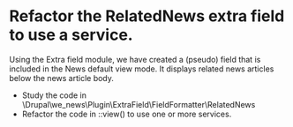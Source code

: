 # Refactor the RelatedNews extra field to use a service.

Using the Extra field module, we have created a (pseudo) field that is included
in the News default view mode. It displays related news articles below the news
article body.

- Study the code in \Drupal\we_news\Plugin\ExtraField\FieldFormatter\RelatedNews
- Refactor the code in ::view() to use one or more services.
